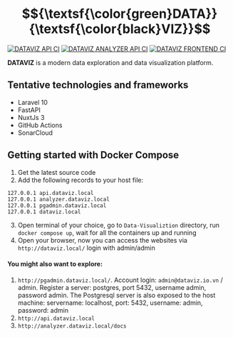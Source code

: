 # $${\textsf{\color{green}DATA}}{\textsf{\color{black}VIZ}}$$

[![DATAVIZ API CI](https://github.com/ngtrdai/Data-Visualization/actions/workflows/backend-ci.yaml/badge.svg)](https://github.com/ngtrdai/Data-Visualization/actions/workflows/backend-ci.yaml)
[![DATAVIZ ANALYZER API CI](https://github.com/ngtrdai/Data-Visualization/actions/workflows/analyzer-ci.yaml/badge.svg)](https://github.com/ngtrdai/Data-Visualization/actions/workflows/analyzer-ci.yaml)
[![DATAVIZ FRONTEND CI](https://github.com/ngtrdai/Data-Visualization/actions/workflows/frontend-ci.yaml/badge.svg)](https://github.com/ngtrdai/Data-Visualization/actions/workflows/frontend-ci.yaml)

**DATAVIZ** is a modern data exploration and data visualization platform.
## Tentative technologies and frameworks
- Laravel 10
- FastAPI
- NuxtJs 3
- GitHub Actions
- SonarCloud
## Getting started with Docker Compose
1. Get the latest source code
2. Add the following records to your host file: 
```
127.0.0.1 api.dataviz.local
127.0.0.1 analyzer.dataviz.local
127.0.0.1 pgadmin.dataviz.local
127.0.0.1 dataviz.local
```
3. Open terminal of your choice, go to `Data-Visualiztion` directory, run `docker compose up`, wait for all the containers up and running
4. Open your browser, now you can access the websites via `http://dataviz.local/` login with admin/admin
#### You might also want to explore:
1. `http://pgadmin.dataviz.local/`. Account login: `admin@dataviz.io.vn` / admin. Register a server: postgres, port 5432, username admin, password admin. The Postgresql server is also exposed to the host machine: servername: localhost, port: 5432, username: admin, password: admin
2. `http://api.dataviz.local`
3. `http://analyzer.dataviz.local/docs`
